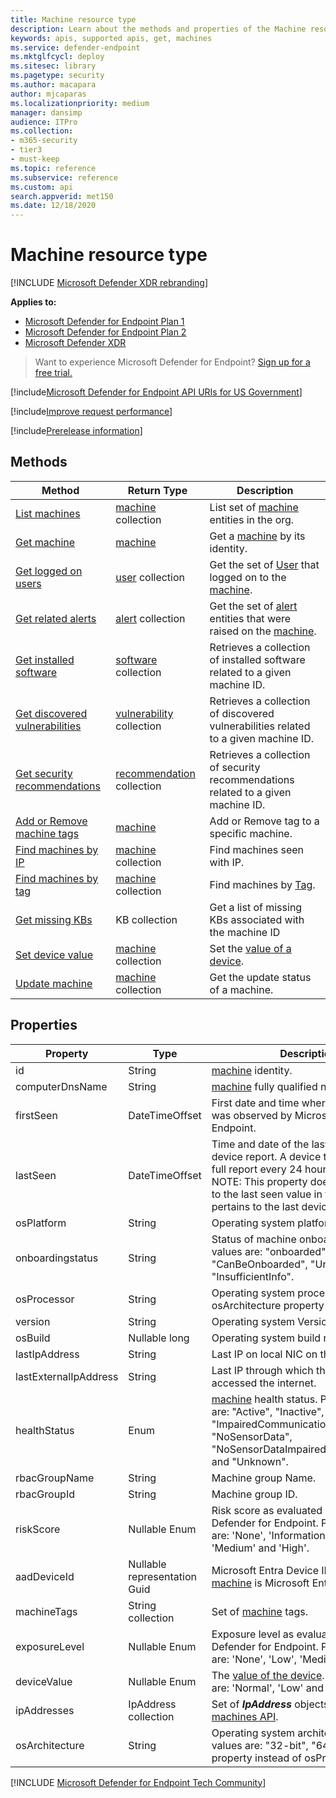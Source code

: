 ```yaml
---
title: Machine resource type
description: Learn about the methods and properties of the Machine resource type in Microsoft Defender for Endpoint.
keywords: apis, supported apis, get, machines
ms.service: defender-endpoint
ms.mktglfcycl: deploy
ms.sitesec: library
ms.pagetype: security
ms.author: macapara
author: mjcaparas
ms.localizationpriority: medium
manager: dansimp
audience: ITPro
ms.collection: 
- m365-security
- tier3
- must-keep
ms.topic: reference
ms.subservice: reference
ms.custom: api
search.appverid: met150
ms.date: 12/18/2020
---
```


# Machine resource type

[!INCLUDE [Microsoft Defender XDR rebranding](../../../includes/microsoft-defender.md)]

**Applies to:**
- [Microsoft Defender for Endpoint Plan 1](https://go.microsoft.com/fwlink/p/?linkid=2154037)
- [Microsoft Defender for Endpoint Plan 2](https://go.microsoft.com/fwlink/p/?linkid=2154037)
- [Microsoft Defender XDR](https://go.microsoft.com/fwlink/?linkid=2118804)

> Want to experience Microsoft Defender for Endpoint? [Sign up for a free trial.](https://signup.microsoft.com/create-account/signup?products=7f379fee-c4f9-4278-b0a1-e4c8c2fcdf7e&ru=https://aka.ms/MDEp2OpenTrial?ocid=docs-wdatp-exposedapis-abovefoldlink)

[!include[Microsoft Defender for Endpoint API URIs for US Government](../../../includes/microsoft-defender-api-usgov.md)]

[!include[Improve request performance](../../../includes/improve-request-performance.md)]

[!include[Prerelease information](../../../includes/prerelease.md)]

## Methods

|Method|Return Type|Description|
|---|---|---|
|[List machines](get-machines.md)|[machine](machine.md) collection|List set of [machine](machine.md) entities in the org.|
|[Get machine](get-machine-by-id.md)|[machine](machine.md)|Get a [machine](machine.md) by its identity.|
|[Get logged on users](get-machine-log-on-users.md)|[user](user.md) collection|Get the set of [User](user.md) that logged on to the [machine](machine.md).|
|[Get related alerts](get-machine-related-alerts.md)|[alert](alerts.md) collection|Get the set of [alert](alerts.md) entities that were raised on the [machine](machine.md).|
|[Get installed software](get-installed-software.md)|[software](software.md) collection|Retrieves a collection of installed software related to a given machine ID.|
|[Get discovered vulnerabilities](get-discovered-vulnerabilities.md)|[vulnerability](vulnerability.md) collection|Retrieves a collection of discovered vulnerabilities related to a given machine ID.|
|[Get security recommendations](get-security-recommendations.md)|[recommendation](recommendation.md) collection|Retrieves a collection of security recommendations related to a given machine ID.|
|[Add or Remove machine tags](add-or-remove-machine-tags.md)|[machine](machine.md)|Add or Remove tag to a specific machine.|
|[Find machines by IP](find-machines-by-ip.md)|[machine](machine.md) collection|Find machines seen with IP.|
|[Find machines by tag](find-machines-by-tag.md)|[machine](machine.md) collection|Find machines by [Tag](../machine-tags.md).|
|[Get missing KBs](get-missing-kbs-machine.md)|KB collection|Get a list of missing KBs associated with the machine ID|
|[Set device value](set-device-value.md)|[machine](machine.md) collection|Set the [value of a device](../tvm-assign-device-value.md).|
|[Update machine](update-machine-method.md)|[machine](machine.md) collection|Get the update status of a machine.|

## Properties

|Property|Type|Description|
|---|---|---|
|id|String|[machine](machine.md) identity.|
|computerDnsName|String|[machine](machine.md) fully qualified name.|
|firstSeen|DateTimeOffset|First date and time where the [machine](machine.md) was observed by Microsoft Defender for Endpoint.|
|lastSeen|DateTimeOffset|Time and date of the last received full device report. A device typically sends a full report every 24 hours. <br> NOTE: This property doesn't correspond to the last seen value in the UI. It pertains to the last device update.|
|osPlatform|String|Operating system platform.|
|onboardingstatus|String|Status of machine onboarding. Possible values are: "onboarded", "CanBeOnboarded", "Unsupported", and "InsufficientInfo".|
|osProcessor|String|Operating system processor. Use osArchitecture property instead.|
|version|String|Operating system Version.|
|osBuild|Nullable long|Operating system build number.|
|lastIpAddress|String|Last IP on local NIC on the [machine](machine.md).|
|lastExternalIpAddress|String|Last IP through which the [machine](machine.md) accessed the internet.|
|healthStatus|Enum|[machine](machine.md) health status. Possible values are: "Active", "Inactive", "ImpairedCommunication", "NoSensorData", "NoSensorDataImpairedCommunication" and "Unknown".|
|rbacGroupName|String|Machine group Name.|
|rbacGroupId|String|Machine group ID.|
|riskScore|Nullable Enum|Risk score as evaluated by Microsoft Defender for Endpoint. Possible values are: 'None', 'Informational', 'Low', 'Medium' and 'High'.|
|aadDeviceId|Nullable representation Guid|Microsoft Entra Device ID (when [machine](machine.md) is Microsoft Entra joined).|
|machineTags|String collection|Set of [machine](machine.md) tags.|
|exposureLevel|Nullable Enum|Exposure level as evaluated by Microsoft Defender for Endpoint. Possible values are: 'None', 'Low', 'Medium' and 'High'.|
|deviceValue|Nullable Enum|The [value of the device](../tvm-assign-device-value.md). Possible values are: 'Normal', 'Low' and 'High'.|
|ipAddresses|IpAddress collection|Set of ***IpAddress*** objects. See [Get machines API](get-machines.md).|
|osArchitecture|String|Operating system architecture. Possible values are: "32-bit", "64-bit". Use this property instead of osProcessor.|
[!INCLUDE [Microsoft Defender for Endpoint Tech Community](../../../includes/defender-mde-techcommunity.md)]
